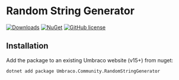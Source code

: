 # Random String Generator 

[![Downloads](https://img.shields.io/nuget/dt/Umbraco.Community.RandomStringGenerator?color=cc9900)](https://www.nuget.org/packages/Umbraco.Community.RandomStringGenerator)
[![NuGet](https://img.shields.io/nuget/vpre/Umbraco.Community.RandomStringGenerator?color=0273B3)](https://www.nuget.org/packages/Umbraco.Community.RandomStringGenerator)
[![GitHub license](https://img.shields.io/github/license/Abdjulaziz/MyNewCustomPropertyEditorProject?color=8AB803)](../LICENSE)
<!--
Including screenshots is a really good idea! 

If you put images into /docs/screenshots, then you would reference them in this readme as, for example:

<img alt="..." src="https://github.com/Abdjulaziz/MyNewCustomPropertyEditorProject/blob/develop/docs/screenshots/screenshot.png">
-->

## Installation

Add the package to an existing Umbraco website (v15+) from nuget:

`dotnet add package Umbraco.Community.RandomStringGenerator`


